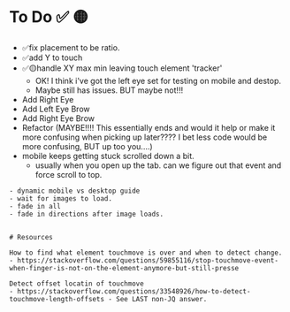 # To Do ✅ 🟡
- ✅fix placement to be ratio.
- ✅add Y to touch
- ✅🟡handle XY max min leaving touch element 'tracker'
  - OK! I think i've got the left eye set for testing on mobile and destop.
  - Maybe still has issues. BUT maybe not!!!
- Add Right Eye 
- Add Left Eye Brow
- Add Right Eye Brow
- Refactor (MAYBE!!!! This essentially ends and would it help or make it more confusing when picking up later???? I bet less code would be more confusing, BUT up too you....)
- mobile keeps getting stuck scrolled down a bit. 
  - usually when you open up the tab. can we figure out that event and force scroll to top.
~~~
- dynamic mobile vs desktop guide
- wait for images to load. 
- fade in all
- fade in directions after image loads.


# Resources

How to find what element touchmove is over and when to detect change. 
- https://stackoverflow.com/questions/59855116/stop-touchmove-event-when-finger-is-not-on-the-element-anymore-but-still-presse

Detect offset locatin of touchmove
- https://stackoverflow.com/questions/33548926/how-to-detect-touchmove-length-offsets - See LAST non-JQ answer. 
